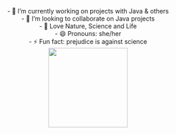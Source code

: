 <div align="center">
- 🔭 I’m currently working on projects with Java & others
<br>
- 👯 I’m looking to collaborate on Java projects
<br>
- 🌱 Love Nature, Science and Life
<br>
- 😄 Pronouns: she/her
<br>
- ⚡ Fun fact: prejudice is against science
</div>

<!--
**ArielTSP/ArielTSP** is a ✨ _special_ ✨ repository because its `README.md` (this file) appears on your GitHub profile.

-->
<div align="center">
  <a href="https://github.com/ArielTSP">
  <img height="180em" src="https://github-readme-stats.vercel.app/api?username=ArielTSP&show_icons=true&theme=dark&include_all_commits=true&count_private=true"/>
</div>
